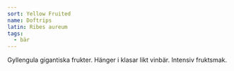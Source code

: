 ```yaml
---
sort: Yellow Fruited
name: Doftrips
latin: Ribes aureum
tags:
  - bär
---
```


Gyllengula gigantiska frukter. Hänger i klasar likt vinbär. Intensiv fruktsmak.
